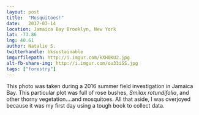 ```yaml
---
layout: post
title:  "Mosquitoes!"
date:   2017-03-14
location: Jamaica Bay Brooklyn, New York
lat: -73.86
lng: 40.61
author: Natalie S.
twitterhandle: bksustainable
imgurfilepath: http://i.imgur.com/kXH0KU2.jpg
alt-fb-share-img: http://i.imgur.com/ou33iSS.jpg
tags: ["forestry"]
---
```


This photo was taken during a 2016 summer field investigation in Jamaica Bay. This particular plot was full of rose bushes, *Smilax rotundifolia*, and other thorny vegetation....and mosquitoes. All that aside, I was overjoyed because it was my first day using a tough book to collect data.  